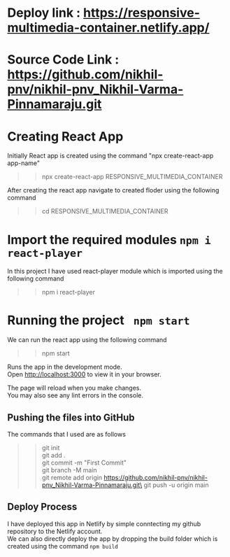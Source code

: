 # Deploy link :  https://responsive-multimedia-container.netlify.app/

# Source Code Link : https://github.com/nikhil-pnv/nikhil-pnv_Nikhil-Varma-Pinnamaraju.git

# Creating React App 

Initially React app is created using the command  "npx create-react-app app-name"
>> npx create-react-app RESPONSIVE_MULTIMEDIA_CONTAINER

After creating the react app navigate to created floder using the following command
>> cd RESPONSIVE_MULTIMEDIA_CONTAINER

# Import the required modules  `npm i react-player`
In this project I have used react-player module which is imported using the following command
>> npm i react-player


# Running the project ` npm start`
We can run the react app using the following command 
>> npm start

Runs the app in the development mode.\
Open [http://localhost:3000](http://localhost:3000) to view it in your browser.

The page will reload when you make changes.\
You may also see any lint errors in the console.

## Pushing the files into GitHub 
The commands that I used are as follows
>> git init\
>> git add .\
>> git commit -m "First Commit"\
>> git branch -M main\
>> git remote add origin https://github.com/nikhil-pnv/nikhil-pnv_Nikhil-Varma-Pinnamaraju.git\
>> git push -u origin main

## Deploy Process 
I have deployed this app in Netlify by simple conntecting my github repository to the Netlify account.\
We can also directly deploy the app by dropping the build folder which is created using the command `npm build`







